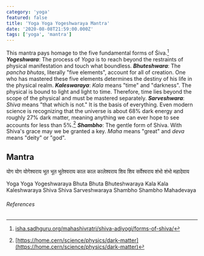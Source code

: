 ```yaml
---
category: 'yoga'
featured: false
title: 'Yoga Yoga Yogeshwaraya Mantra'
date: '2020-08-08T21:59:00.000Z'
tags: ['yoga', 'mantra']
---
```


This mantra pays homage to the five fundamental forms of Śiva.[^1] **_Yogeshwara_**: The process of _Yoga_ is to reach beyond the restraints of physical manifestation and touch what boundless. **_Bhuteshwara_**: The _pancha bhutas_, literally "five elements", account for all of creation. One who has mastered these five elements determines the destiny of his life in the physical realm. **_Kaleswaraya_**: _Kala_ means "time" and "darkness". The physical is bound to light and light to time. Therefore, time lies beyond the scope of the physical and must be mastered separately. **_Sarveshwara_**: _Shiva_ means "that which is not." It is the basis of everything. Even modern science is recognizing that the universe is about 68% dark energy and roughly 27% dark matter, meaning anything we can ever hope to see accounts for less than 5%.[^2] **_Shambho_**: The gentle form of Shiva. With Shiva's grace may we be granted a key. _Maha_ means "great" and _deva_ means "deity" or "god".

## Mantra

<p class="sk-pre sk-dev">योग योग योगेश्वराय
भूत भूत भूतेश्वराय
काल काल कालेश्वराय
शिव शिव सर्वेश्वराय
शंभो शंभो महादेवाय
</p>

<p class="sk-pre sk-rom">Yoga Yoga Yogeshwaraya
Bhuta Bhuta Bhuteshwaraya
Kala Kala Kaleshwaraya
Shiva Shiva Sarveshwaraya
Shambho Shambho Mahadevaya
</p>

###### References

[^1]: [isha.sadhguru.org/mahashivratri/shiva-adiyogi/forms-of-shiva/](https://isha.sadhguru.org/mahashivratri/shiva-adiyogi/forms-of-shiva/)
[^2]: [https://home.cern/science/physics/dark-matter](https://home.cern/science/physics/dark-matter)
